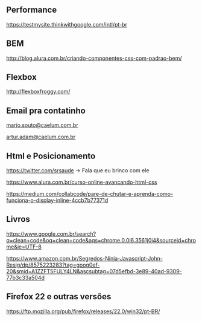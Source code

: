 
## Performance
https://testmysite.thinkwithgoogle.com/intl/pt-br

## BEM
http://blog.alura.com.br/criando-componentes-css-com-padrao-bem/

## Flexbox
http://flexboxfroggy.com/

## Email pra contatinho
mario.souto@caelum.com.br

artur.adam@caelum.com.br

## Html e Posicionamento
https://twitter.com/srsaude -> Fala que eu brinco com ele

https://www.alura.com.br/curso-online-avancando-html-css

https://medium.com/collabcode/pare-de-chutar-e-aprenda-como-funciona-o-display-inline-4ccb7b77371d


## Livros

https://www.google.com.br/search?q=clean+code&oq=clean+code&aqs=chrome.0.0l6.3561j0j4&sourceid=chrome&ie=UTF-8

https://www.amazon.com.br/Segredos-Ninja-Javascript-John-Resig/dp/8575223283?tag=goog0ef-20&smid=A1ZZFT5FULY4LN&ascsubtag=07d5efbd-3e89-40ad-9309-77b3c33a504d

## Firefox 22 e outras versões

https://ftp.mozilla.org/pub/firefox/releases/22.0/win32/pt-BR/